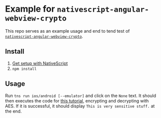 # Example for `nativescript-angular-webview-crypto`

This repo serves as an example usage and
end to tend test of [`nativescript-angular-webview-crypto`](https://github.com/saulshanabrook/nativescript-angular-webview-crypto).


## Install

1. [Get setup with NativeScript](http://docs.nativescript.org/start/quick-setup)
2. `npm install`

## Usage

Run `tns run ios/android [--emulator]` and click on the `None` text. It should then
executes the code for [this tutorial](https://coolaj86.com/articles/webcrypto-encrypt-and-decrypt-with-aes/),
encrypting and decrypting with AES. If it is successful, it should display
`This is very sensitive stuff.` at the end.
